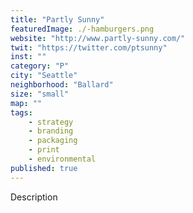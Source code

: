 ```yaml
---
title: "Partly Sunny"
featuredImage: ./-hamburgers.png
website: "http://www.partly-sunny.com/"
twit: "https://twitter.com/ptsunny"
inst: ""
category: "P"
city: "Seattle"
neighborhood: "Ballard"
size: "small"
map: ""
tags:
    - strategy
    - branding
    - packaging
    - print
    - environmental
published: true
---
```


Description
